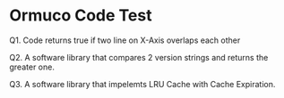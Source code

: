 # Ormuco Code Test

Q1. Code returns true if two line on X-Axis overlaps each other

Q2. A software library that compares 2 version strings and returns the greater one.

Q3. A software library that impelemts LRU Cache with Cache Expiration.
